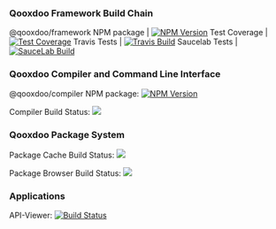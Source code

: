 ### Qooxdoo Framework Build Chain

@qooxdoo/framework NPM package | [![NPM Version][npm-framework-image]][npm-framework-url]
Test Coverage | [![Test Coverage][coveralls-image]][coveralls-url]
Travis Tests | [![Travis Build][travis-framework-image]][travis-framework-url]
Saucelab Tests | [![SauceLab Build][saucelab-image]][saucelab-url]

### Qooxdoo Compiler and Command Line Interface

@qooxdoo/compiler NPM package: [![NPM Version][npm-compiler-image]][npm-compiler-url] 

Compiler Build Status: [![][travis-compiler-image]][travis-compiler-url]

### Qooxdoo Package System

Package Cache Build Status: [![][package-cache-status-svg]](https://github.com/qooxdoo/package-cache)

Package Browser Build Status: [![][packagebrowser-status-svg]](https://qooxdoo.org/qxl.packagebrowser)

### Applications

API-Viewer: [![Build Status](https://travis-ci.org/qooxdoo/qxl.apiviewer.svg?branch=master)](https://travis-ci.org/qooxdoo/qxl.apiviewer)



[npm-framework-image]: https://badge.fury.io/js/%40qooxdoo%2Fframework.svg
[npm-framework-url]: https://npmjs.org/package/@qooxdoo/framework
[travis-framework-image]: https://travis-ci.org/qooxdoo/qooxdoo.svg?branch=master
[travis-framework-url]: https://travis-ci.org/qooxdoo/qooxdoo
[npm-compiler-image]: https://badge.fury.io/js/%40qooxdoo%2Fcompiler.svg
[npm-compiler-url]: https://npmjs.org/package/@qooxdoo/compiler
[travis-compiler-image]: https://travis-ci.org/qooxdoo/qooxdoo-compiler.svg?branch=master
[travis-compiler-url]: https://travis-ci.org/qooxdoo/qooxdoo-compiler
[coveralls-image]: https://coveralls.io/repos/github/qooxdoo/qooxdoo/badge.svg?branch=master 
[coveralls-url]: https://coveralls.io/github/qooxdoo/qooxdoo?branch=master
[saucelab-image]: https://saucelabs.com/buildstatus/qx-core
[saucelab-url]: https://saucelabs.com/open_sauce/user/qx-core
[package-cache-status-svg]: https://github.com/qooxdoo/package-cache/workflows/Update%20Package%20Cache/badge.svg
[packagebrowser-status-svg]: https://github.com/qooxdoo/qxl.packagebrowser/workflows/Build%20and%20Deploy/badge.svg
